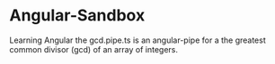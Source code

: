 # Angular-Sandbox
Learning Angular
the gcd.pipe.ts is an angular-pipe for a the greatest common divisor (gcd) of an array of integers.

